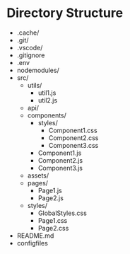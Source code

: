 # Directory Structure

- .cache/
- .git/
- .vscode/
- .gitignore
- .env
- nodemodules/
- src/
    - utils/
        - util1.js
        - util2.js
    - api/
    - components/
        - styles/
            - Component1.css
            - Component2.css
            - Component3.css
        - Component1.js
        - Component2.js
        - Component3.js
    - assets/
    - pages/
        - Page1.js
        - Page2.js
    - styles/
        - GlobalStyles.css
        - Page1.css
        - Page2.css
- README.md
- configfiles
